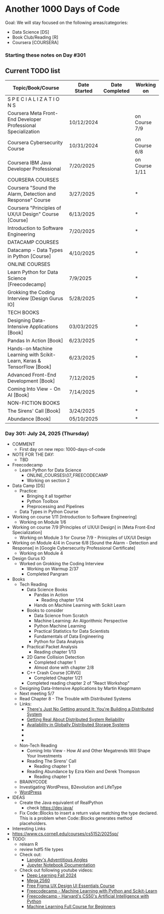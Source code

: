 # Another 1000 Days of Code
Goal:
We will stay focused on the following areas/categories:
- Data Science [DS]
- Book Club/Reading [R]
- Coursera [COURSERA]

### Starting these notes on Day #301

## Current TODO list
|Topic/Book/Course|Date Started|Date Completed|Working on|
|-----------------|------------|--------------|----------|
| S P E C I A L I Z A T I O N S||||
| Coursera Meta Front-End Developer Professional Specialization|10/12/2024| | on Course 7/9 |
| Coursera Cybersecurity Course|10/31/2024| | on Course 6/8 |
| Coursera IBM Java Developer Professional |7/20/2025| | on Course 1/11 |
| COURSERA COURSES||||
| Coursera "Sound the Alarm, Detection and Response" Course |3/27/2025| | * |
| Coursera "Principles of UX/UI Design" Course [Course]|6/13/2025| | * |
| Introduction to Software Engineering|7/20/2025| | * |
| DATACAMP COURSES||||
| Datacamp - Data Types in Python [Course]|4/10/2025| | * |
| ONLINE COURSES||||
| Learn Python for Data Science [Freecodecamp]|7/9/2025| | * |
| Grokking the Coding Interview [Design Gurus IO]|5/28/2025| | * |
| TECH BOOKS||||
| Designing Data-Intensive Applications [Book]|03/03/2025| | * |
| Pandas In Action [Book]|6/23/2025| | * |
| Hands-on Machine Learning with Scikit-Learn, Keras & TensorFlow [Book]|6/23/2025| | * |
| Advanced Front-End Development [Book]|7/12/2025| | * |
| Coming Into View - On AI [Book]|7/14/2025| | * |
| NON-FICTION BOOKS||||
| The Sirens' Call [Book]|3/24/2025| | * |
| Abundance  [Book]|05/10/2025| | * |



### Day 301: July 24, 2025 (Thursday)
- COMMENT
  - First day on new repo: 1000-days-of-code
- NOTE FOR THE DAY:
  - TBD
- Freecodecamp
  - Learn Python for Data Science
    - ONLINE_COURSES\07_FREECODECAMP
    - Working on section 2
- Data Camp [DS]
  - Practice:
    - Bringing it all together
    - Python Toolbox
    - Preprocessing and Pipelines
  - Data Types in Python Course   
- Working on course 1/11 [Introduction to Software Engineering]
  - Working on Module 1/6
- Working on course 7/9 [Principles of UX/UI Design] in  [Meta Front-End Specialization]
  - Working on Module 3 for  Course 7/9 - Prinicples of UX/UI Design
- Working on  Module 4/4 in Course 6/8 [Sound the Alarm - Detection and Response] 
    in [Google Cybersecurity Professional Certificate]   
    - Working on Module 4
- Design Gurus IO
  - Worked on Grokking the Coding Interview
    - Working on Warmup 2/37
    - Completed Pangram                
- Books
  - Tech Reading
    - Data Science Books
      - Pandas in Action
    	  - Reading chapter 1/14
      - Hands on Machine Learning with Scikit Learn
    - Books to consider
      - Data Science from Scratch
      - Machine Learning: An Algorithmic Perspective
      - Python Machine Learning
      - Practical Statistics for Data Scientists
      - Fundamentals of Data Engineering
      - Python for Data Analysis
    - Practical Packet Analysis
      - Reading chapter 1/13 
    - 2D Game Collision Detection
      - Completed chapter 1
      - Almost done with chapter 2/8
    - C++ Crash Course [CRVG]
      - Completed Chapter 1/21
    - Completed reading chapter 2 of "React Workshop"
   - Designing Data-Intensive Applications by Martin Kleppmann
    - Next meeting 5/7
    - Read Chapter 8 - The Trouble with Distributed Systems
    - Links:
      - [There's Just No Getting around It: You're Building a Distributed System](https://queue.acm.org/detail.cfm?id=2482856)
      - [Getting Real About Distributed System Reliability](https://blog.empathybox.com/post/19574936361/getting-real-about-distributed-system-reliability)
      - [Availability in Globally Distributed Storage Systems](https://static.googleusercontent.com/media/research.google.com/en//pubs/archive/36737.pdf)
      - []()
      - []()
      - []()  
  - Non-Tech Reading
    - Coming Into View - How AI and Other Megatrends Will Shape Your Investments
    - Reading The Sirens' Call
      - Reading chapter 1
    - Reading Abundance by Ezra Klein and Derek Thompson
      - Reading chapter 1
  - BRAINYCODE
   - Investigating WordPress, B2evolution and LifeType
   - [WordPress](https://codex.wordpress.org/Main_Page) 
 - IDEAS
   - Create the Java equivalent of RealPython
     - check https://dev.java/
   - Fix Code::Blocks to insert a return value matching the type declared. 
     This is a problem when Code::Blocks generates method placeholders.
 - Interesting Links
  - https://www.cs.cornell.edu/courses/cs5152/2025sp/
- TODO:
  - relearn R
  - review hdf5 file types
  - Check out:
    - [Langley's Adventitious Angles](https://en.wikipedia.org/wiki/Langley%27s_Adventitious_Angles)
    - [Jupyter Notebook Documentation](https://jupyter-notebook.readthedocs.io/en/stable/ui_components.html)
  - Check out following youtube videos:
    - [Deep Learning Fall 2024](https://www.youtube.com/playlist?list=PLRdABJkXXytCz19PsZ1PCQBKoZGV069k3)
    - [Mega 2560](https://www.youtube.com/playlist?list=PLkFeYZKRTZ8abqae2cQZ1-ztcuZuIt4G7)
    - [Free Figma UX Design UI Essentials Course](https://www.youtube.com/watch?v=kbZejnPXyLM&ab_channel=BringYourOwnLaptop)
    - [Freecodecamp - Machine Learning with Python and Scikit-Learn](https://www.youtube.com/watch?v=hDKCxebp88A&ab_channel=freeCodeCamp.org)
    - [Freecodecamp - Harvard's CS50's Artificial Intelligence with Python](https://www.youtube.com/watch?v=5NgNicANyqM&ab_channel=freeCodeCamp.org)
    - [Machine Learning Full Course for Beginners](https://www.youtube.com/watch?v=DBoMOxQEEHk&ab_channel=Deepknowledge)


